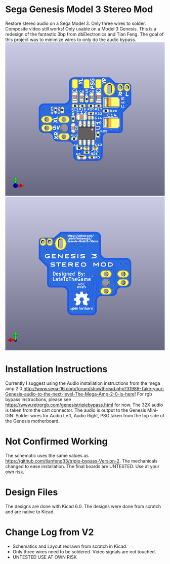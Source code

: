 # Sega Genesis Model 3 Stereo Mod
Restore stereo audio on a Sega Model 3. Only three wires to solder. Composite video still works! Only usable on a Model 3 Genesis.
This is a redesign of the fantastic 3bp from dbElectronics and Tian Feng. The goal of this project was to minimize wires to only do the audio bypass.
![top_screenshot](1bp-m3-top.png) ![back_screenshot](1bp-m3-back.png)

# Installation Instructions
Currently I suggest using the Audio installation instructions from the mega amp 2.0
http://www.sega-16.com/forum/showthread.php?31989-Take-your-Genesis-audio-to-the-next-level-The-Mega-Amp-2-0-is-here!
For rgb bypass instructions, please see https://www.retrorgb.com/genesistriplebypass.html for now.
The 32X audio is taken from the cart connector. The audio is output to the Genesis Mini-DIN.
Solder wires for Audio Left, Audio Right, PSG taken from the top side of the Genesis motherboard.

# Not Confirmed Working
The schematic uses the same values as https://github.com/tianfeng33/triple-bypass-Version-2. 
The mechanicals changed to ease installation. The final boards are UNTESTED. Use at your own risk.
# Design Files
The designs are done with Kicad 6.0. The designs were done from scratch and are native to Kicad. 
# Change Log from V2
  - Schematics and Layout redrawn from scratch in Kicad. 
  - Only three wires need to be soldered. Video signals are not touched.
  - UNTESTED USE AT OWN RISK
